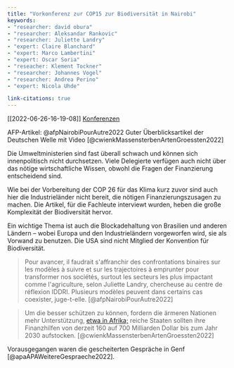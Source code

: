 ```yaml
---
title: "Vorkonferenz zur COP15 zur Biodiversität in Nairobi"
keywords: 
- "researcher: david obura"
- "researcher: Aleksandar Rankovic"
- "researcher: Juliette Landry"
- "expert: Claire Blanchard"
- "expert: Marco Lambertini"
- "expert: Oscar Soria"
- "reseacher: Klement Tockner"
- "researcher: Johannes Vogel"
- "researcher: Andrea Perino"
- "expert: Nicola Uhde"

link-citations: true
---
```


[[2022-06-26-16-19-08]] [Konferenzen](2022-06-26-16-19-08.html) 

AFP-Artikel: @afpNairobiPourAutre2022
Guter Überblicksartikel der Deutschen Welle mit Video [@cwienkMassensterbenArtenGroessten2022] 

Die Umweltministerien sind fast überall schwach und können sich innenpolitisch nicht durchsetzen. Viele Delegierte verfügen auch nicht über das nötige wirtschaftliche Wissen, obwohl die Fragen der Finanzierung entscheidend sind.

Wie bei der Vorbereitung der COP 26 für das Klima kurz zuvor sind auch hier die Industrieländer nicht bereit, die nötigen Finanzierungszusagen zu machen. Die Artikel, für die Fachleute interviewt wurden, heben die große Komplexität der Biodiversität hervor.

Ein wichtige Thema ist auch die Blockadehaltung von Brasilien und anderen Ländern – wobei Europa und den Industrieländern vorgeworfen wird, sie als Vorwand zu benutzen. Die USA sind nicht Mitglied der Konvention für Biodiversität.

> Pour avancer, il faudrait s'affranchir des confrontations binaires sur les modèles à suivre et sur les trajectoires à emprunter pour transformer nos sociétés, surtout les secteurs les plus impactant comme l'agriculture, selon Juliette Landry, chercheuse au centre de réflexion IDDRI. Plusieurs modèles peuvent dans certains cas coexister, juge-t-elle. [@afpNairobiPourAutre2022] 

> Um die besser schützen zu können, fordern die ärmeren Nationen mehr Unterstützung, [etwa in Afrika;](https://www.dw.com/de/korruption-palmöl-tropenholz-logging-ghana-kakao/a-54482809) reiche Staaten sollten ihre Finanzhilfen von derzeit 160 auf 700 Milliarden Dollar bis zum Jahr 2030 aufstocken.  [@cwienkMassensterbenArtenGroessten2022] 

Vorausgegangen waren die gescheiterten Gespräche in Genf [@apaAPAWeitereGespraeche2022]. 